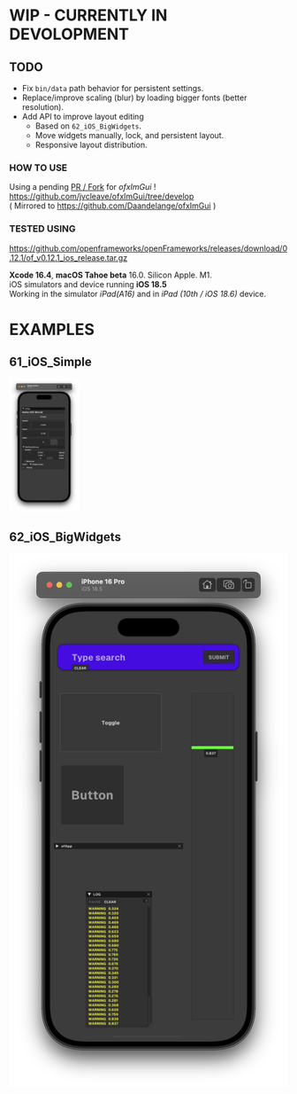 # WIP - CURRENTLY IN DEVOLOPMENT

## TODO

- Fix `bin/data` path behavior for persistent settings.
- Replace/improve scaling (blur) by loading bigger fonts (better resolution).
- Add API to improve layout editing 
    - Based on `62_iOS_BigWidgets`.
    - Move widgets manually, lock, and persistent layout.
    - Responsive layout distribution.

### HOW TO USE

Using a pending [PR / Fork](https://github.com/Daandelange/ofxImGui/pull/24) for *ofxImGui* !  
https://github.com/jvcleave/ofxImGui/tree/develop  
( Mirrored to https://github.com/Daandelange/ofxImGui )  

### TESTED USING
https://github.com/openframeworks/openFrameworks/releases/download/0.12.1/of_v0.12.1_ios_release.tar.gz  

**Xcode 16.4**, **macOS Tahoe beta** 16.0. Silicon Apple. M1.  
iOS simulators and device running **iOS 18.5**  
Working in the simulator _iPad(A16)_ and in _iPad (10th / iOS 18.6)_ device.  

# EXAMPLES

## 61_iOS_Simple
<img src="61_iOS_Simple/Capture.PNG" width="25%">

## 62_iOS_BigWidgets
![](62_iOS_BigWidgets/Capture.PNG)  

